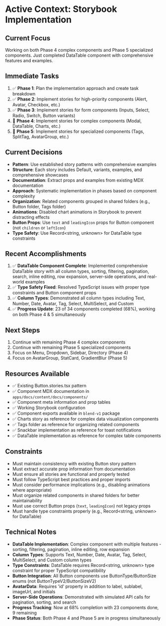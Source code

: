 # Active Context: Storybook Implementation

## Current Focus

Working on both Phase 4 complex components and Phase 5 specialized components. Just completed DataTable component with comprehensive features and examples.

## Immediate Tasks

1. ✅ **Phase 1**: Plan the implementation approach and create task breakdown
2. ✅ **Phase 2**: Implement stories for high-priority components (Alert, Avatar, Checkbox, etc.)
3. ✅ **Phase 3**: Implement stories for form components (Inputs, Select, Radio, Switch, Button variants)
4. 🚧 **Phase 4**: Implement stories for complex components (Modal, DataTable, Charts, etc.)
5. 🚧 **Phase 5**: Implement stories for specialized components (Tags, SplitTag, AvatarGroup, etc.)

## Current Decisions

- **Pattern**: Use established story patterns with comprehensive examples
- **Structure**: Each story includes Default, variants, examples, and comprehensive showcases
- **Documentation**: Extract props and examples from existing MDX documentation
- **Approach**: Systematic implementation in phases based on component complexity
- **Organization**: Related components grouped in shared folders (e.g., Button folder, Tags folder)
- **Animations**: Disabled chart animations in Storybook to prevent distracting effects
- **Button Props**: Use `text` and `leadingIcon` props for Button component (not `children` or `leftIcon`)
- **Type Safety**: Use Record<string, unknown> for DataTable type constraints

## Recent Accomplishments

1. ✅ **DataTable Component Complete**: Implemented comprehensive DataTable story with all column types, sorting, filtering, pagination, search, inline editing, row expansion, server-side operations, and real-world examples
2. ✅ **Type Safety Fixed**: Resolved TypeScript issues with proper type constraints and Button component props
3. ✅ **Column Types**: Demonstrated all column types including Text, Number, Date, Avatar, Tag, Select, MultiSelect, and Custom
4. ✅ **Progress Update**: 23 of 34 components completed (68%), working on both Phase 4 & 5 simultaneously

## Next Steps

1. Continue with remaining Phase 4 complex components
2. Continue with remaining Phase 5 specialized components
3. Focus on Menu, Dropdown, Sidebar, Directory (Phase 4)
4. Focus on AvatarGroup, StatCard, GradientBlur (Phase 5)

## Resources Available

- ✅ Existing Button.stories.tsx pattern
- ✅ Component MDX documentation in `apps/docs/content/docs/components/`
- ✅ Component meta information and prop tables
- ✅ Working Storybook configuration
- ✅ Component exports available in `blend-v1` package
- ✅ Charts story as reference for complex data visualization components
- ✅ Tags folder as reference for organizing related components
- ✅ Snackbar implementation as reference for toast notifications
- ✅ DataTable implementation as reference for complex table components

## Constraints

- Must maintain consistency with existing Button story pattern
- Must extract accurate prop information from documentation
- Must ensure all stories are functional and properly tested
- Must follow TypeScript best practices and proper imports
- Must consider performance implications (e.g., disabling animations where appropriate)
- Must organize related components in shared folders for better maintainability
- Must use correct Button props (`text`, `leadingIcon`) not legacy props
- Must handle type constraints properly (e.g., Record<string, unknown> for DataTable)

## Technical Notes

- **DataTable Implementation**: Complex component with multiple features - sorting, filtering, pagination, inline editing, row expansion
- **Column Types**: Supports Text, Number, Date, Avatar, Tag, Select, MultiSelect, and Custom column types
- **Type Constraints**: DataTable requires Record<string, unknown> type constraint for proper TypeScript compatibility
- **Button Integration**: All Button components use ButtonType/ButtonSize enums (not ButtonTypeV2/ButtonSizeV2)
- **AvatarData**: Requires 'id' property in addition to label, sublabel, imageUrl, and initials
- **Server-Side Operations**: Demonstrated with simulated API calls for pagination, sorting, and search
- **Progress Tracking**: Now at 68% completion with 23 components done, 9 remaining
- **Phase Status**: Both Phase 4 and Phase 5 are in progress simultaneously

